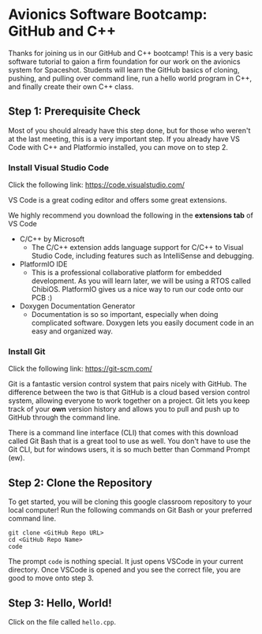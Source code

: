 # Avionics Software Bootcamp: GitHub and C++ 

Thanks for joining us in our GitHub and C++ bootcamp! This is a very basic software tutorial to gaion a firm foundation for our work on the avionics system for Spaceshot. Students will learn the GitHub basics of cloning, pushing, and pulling over command line, run a hello world program in C++, and finally create their own C++ class.

## Step 1: Prerequisite Check
Most of you should already have this step done, but for those who weren't at the last meeting, this is a very important step. If you already have VS Code with C++ and Platformio installed, you can move on to step 2. 

### Install Visual Studio Code 
Click the following link: https://code.visualstudio.com/

VS Code is a great coding editor and offers some great extensions. 

We highly recommend you download the following in the **extensions tab** of VS Code
- C/C++ by Microsoft
  -   The C/C++ extension adds language support for C/C++ to Visual Studio Code, including features such as IntelliSense and debugging.
- PlatformIO IDE
  - This is a professional collaborative platform for embedded development. As you will learn later, we will be using a RTOS called ChibiOS. PlatformIO gives us a nice way to run our code onto our PCB :)
- Doxygen Documentation Generator
  - Documentation is so so important, especially when doing complicated software. Doxygen lets you easily document code in an easy and organized way.

### Install Git

Click the following link: https://git-scm.com/

Git is a fantastic version control system that pairs nicely with GitHub. The difference between the two is that GitHub is a cloud based version control system, allowing everyone to work together on a project. Git lets you keep track of your **own** version history and allows you to pull and push up to GitHub through the command line.

There is a command line interface (CLI) that comes with this download called Git Bash that is a great tool to use as well. You don't have to use the Git CLI, but for windows users, it is so much better than Command Prompt (ew).


## Step 2: Clone the Repository
To get started, you will be cloning this google classroom repository to your local computer! Run the following commands on Git Bash or your preferred command line.

```
git clone <GitHub Repo URL>
cd <GitHub Repo Name>
code
```

The prompt `code` is nothing special. It just opens VSCode in your current directory. Once VSCode is opened and you see the correct file, you are good to move onto step 3.

## Step 3: Hello, World!

Click on the file called `hello.cpp`.


